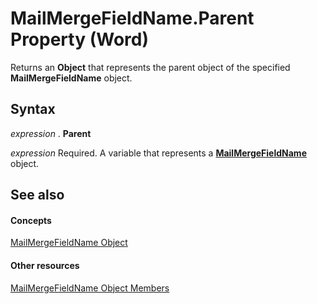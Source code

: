 
# MailMergeFieldName.Parent Property (Word)

Returns an  **Object** that represents the parent object of the specified **MailMergeFieldName** object.


## Syntax

 _expression_ . **Parent**

 _expression_ Required. A variable that represents a **[MailMergeFieldName](f4e09d1e-0da2-2f0f-1747-566a4ae443b6.md)** object.


## See also


#### Concepts


[MailMergeFieldName Object](f4e09d1e-0da2-2f0f-1747-566a4ae443b6.md)
#### Other resources


[MailMergeFieldName Object Members](74888aac-ab84-91a3-6242-f702a7ba573a.md)
